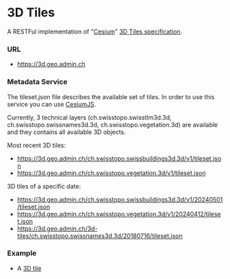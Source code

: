 # 3D Tiles

A RESTFul implementation of "[Cesium](http://cesiumjs.org/)" [3D Tiles
specification](https://github.com/CesiumGS/3d-tiles).

### URL

- <https://3d.geo.admin.ch>

### Metadata Service

The <span class="title-ref">tileset.json</span> file describes the
available set of tiles. In order to use this service you can use
[CesiumJS](https://github.com/CesiumGS/cesium).

Currently, 3 technical layers (ch.swisstopo.swisstlm3d.3d,
ch.swisstopo.swissnames3d.3d, ch.swisstopo.vegetation.3d) are available
and they contains all available 3D objects.

Most recent 3D tiles:

- <https://3d.geo.admin.ch/ch.swisstopo.swissbuildings3d.3d/v1/tileset.json>
- <https://3d.geo.admin.ch/ch.swisstopo.vegetation.3d/v1/tileset.json>

3D tiles of a specific date:

- <https://3d.geo.admin.ch/ch.swisstopo.swissbuildings3d.3d/v1/20240501/tileset.json>
- <https://3d.geo.admin.ch/ch.swisstopo.vegetation.3d/v1/20240412/tileset.json>
- <https://3d.geo.admin.ch/3d-tiles/ch.swisstopo.swissnames3d.3d/20180716/tileset.json>

### Example

- A [3D
  tile](https://3d.geo.admin.ch/ch.swisstopo.swissbuildings3d.3d/v1/20240501/7/54/21.b3dm)
